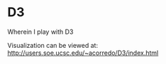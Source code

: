 D3
==

Wherein I play with D3

Visualization can be viewed at: http://users.soe.ucsc.edu/~acorredo/D3/index.html

